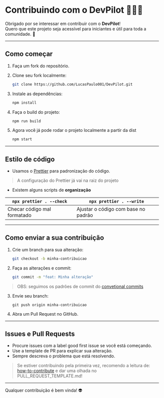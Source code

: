# Contribuindo com o DevPilot 👨🏽‍🚀

Obrigado por se interessar em contribuir com o **DevPilot**!  
Quero que este projeto seja acessível para iniciantes e útil para toda a comunidade. 🦾

--- 
## Como começar

1. Faça um fork do repositório.
2. Clone seu fork localmente:
   ```bash
   git clone https://github.com/LucasPaulo001/DevPilot.git
   ```
   
3. Instale as dependências:
    ```bash
    npm install
    ```

4. Faça o build do projeto:
    ```bash
    npm run build
    ```

5. Agora você já pode rodar o projeto localmente a partir da dist
    ```bash
    npm start
    ```
---
## Estilo de código

- Usamos o [Prettier](https://prettier.io/) para padronização do código.

> A configuração do Prettier já vai na raiz do projeto

- Existem alguns scripts de **organização** 

|`npx prettier . --check`   |`npx prettier . --write`           |
|---------------------------|-----------------------------------|
|Checar código mal formatado|Ajustar o código com base no padrão|

---

## Como enviar a sua contribuição

1. Crie um branch para sua alteração:
    ```bash
    git checkout -b minha-contribuicao
    ```

2. Faça as alterações e commit:
    ```bash
    git commit -m "feat: Minha alteração"
    ```
    
> OBS: seguimos os padrões de commit do [convetional commits](https://www.conventionalcommits.org/en/v1.0.0/)

3. Envie seu branch:
    ```branch
    git push origin minha-contribuicao
    ```

4. Abra um Pull Request no GitHub.

---
## Issues e Pull Requests

- Procure issues com a label good first issue se você está começando.
- Use a template de PR para explicar sua alteração.
- Sempre descreva o problema que está resolvendo.

> Se estiver contribuindo pela primeira vez, recomendo a leitura de: [how-to-contribute](https://opensource.guide/how-to-contribute/) e dar uma olhada no PULL_REQUEST_TEMPLATE.md!

---

Qualquer contribuição é bem vinda! 👽

